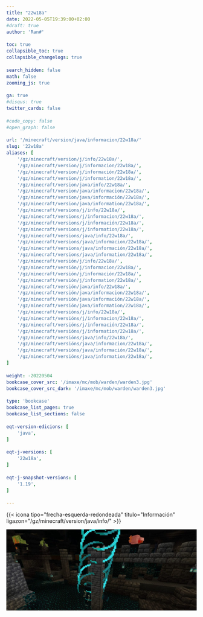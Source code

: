 ```yaml
---
title: "22w18a"
date: 2022-05-05T19:39:00+02:00
#draft: true
author: 'Ran#'

toc: true
collapsible_toc: true
collapsible_changelogs: true

search_hidden: false
math: false
zooming_js: true

ga: true
#disqus: true
twitter_cards: false

#code_copy: false
#open_graph: false

url: '/minecraft/version/java/informacion/22w18a/'
slug: '22w18a'
aliases: [
    '/gz/minecraft/version/j/info/22w18a/',
    '/gz/minecraft/version/j/informacion/22w18a/',
    '/gz/minecraft/version/j/información/22w18a/',
    '/gz/minecraft/version/j/information/22w18a/',
    '/gz/minecraft/version/java/info/22w18a/',
    '/gz/minecraft/version/java/informacion/22w18a/',
    '/gz/minecraft/version/java/información/22w18a/',
    '/gz/minecraft/version/java/information/22w18a/',
    '/gz/minecraft/versions/j/info/22w18a/',
    '/gz/minecraft/versions/j/informacion/22w18a/',
    '/gz/minecraft/versions/j/información/22w18a/',
    '/gz/minecraft/versions/j/information/22w18a/',
    '/gz/minecraft/versions/java/info/22w18a/',
    '/gz/minecraft/versions/java/informacion/22w18a/',
    '/gz/minecraft/versions/java/información/22w18a/',
    '/gz/minecraft/versions/java/information/22w18a/',
    '/gz/minecraft/versión/j/info/22w18a/',
    '/gz/minecraft/versión/j/informacion/22w18a/',
    '/gz/minecraft/versión/j/información/22w18a/',
    '/gz/minecraft/versión/j/information/22w18a/',
    '/gz/minecraft/versión/java/info/22w18a/',
    '/gz/minecraft/versión/java/informacion/22w18a/',
    '/gz/minecraft/versión/java/información/22w18a/',
    '/gz/minecraft/versión/java/information/22w18a/',
    '/gz/minecraft/versións/j/info/22w18a/',
    '/gz/minecraft/versións/j/informacion/22w18a/',
    '/gz/minecraft/versións/j/información/22w18a/',
    '/gz/minecraft/versións/j/information/22w18a/',
    '/gz/minecraft/versións/java/info/22w18a/',
    '/gz/minecraft/versións/java/informacion/22w18a/',
    '/gz/minecraft/versións/java/información/22w18a/',
    '/gz/minecraft/versións/java/information/22w18a/',
]

weight: -20220504
bookcase_cover_src: '/imaxe/mc/mob/warden/warden3.jpg'
bookcase_cover_src_dark: '/imaxe/mc/mob/warden/warden3.jpg'

type: 'bookcase'
bookcase_list_pages: true
bookcase_list_sections: false

eqt-version-edicions: [
    'java',
]

eqt-j-versions: [
    '22w18a',
]

eqt-j-snapshot-versions: [
    '1.19',
]

---
```


{{< icona tipo="frecha-esquerda-redondeada" titulo="Información" ligazon="/gz/minecraft/version/java/info/" >}}

<img title="22w18a" alt="22w18a" src="/imaxe/mc/mob/warden/warden3.jpg">
